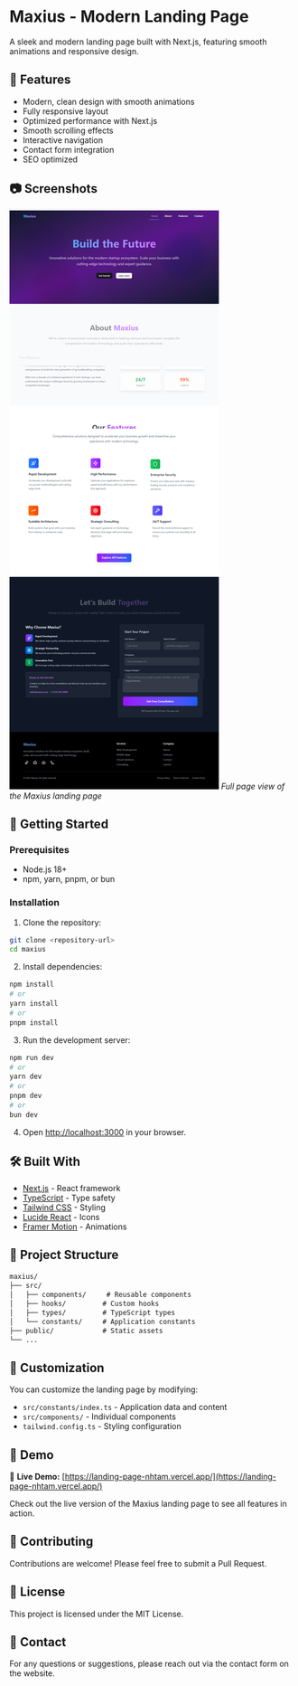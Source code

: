 # Maxius - Modern Landing Page

A sleek and modern landing page built with Next.js, featuring smooth animations and responsive design.

## 🌟 Features

- Modern, clean design with smooth animations
- Fully responsive layout
- Optimized performance with Next.js
- Smooth scrolling effects
- Interactive navigation
- Contact form integration
- SEO optimized

## 📷 Screenshots

![Maxius Landing Page](public/images/screencapture.png)
*Full page view of the Maxius landing page*

## 🚀 Getting Started

### Prerequisites

- Node.js 18+ 
- npm, yarn, pnpm, or bun

### Installation

1. Clone the repository:
```bash
git clone <repository-url>
cd maxius
```

2. Install dependencies:
```bash
npm install
# or
yarn install
# or
pnpm install
```

3. Run the development server:
```bash
npm run dev
# or
yarn dev
# or
pnpm dev
# or
bun dev
```

4. Open [http://localhost:3000](http://localhost:3000) in your browser.

## 🛠️ Built With

- [Next.js](https://nextjs.org/) - React framework
- [TypeScript](https://www.typescriptlang.org/) - Type safety
- [Tailwind CSS](https://tailwindcss.com/) - Styling
- [Lucide React](https://lucide.dev/) - Icons
- [Framer Motion](https://www.framer.com/motion/) - Animations

## 📂 Project Structure

```
maxius/
├── src/
│   ├── components/     # Reusable components
│   ├── hooks/         # Custom hooks
│   ├── types/         # TypeScript types
│   └── constants/     # Application constants
├── public/            # Static assets
└── ...
```

## 🎨 Customization

You can customize the landing page by modifying:

- `src/constants/index.ts` - Application data and content
- `src/components/` - Individual components
- `tailwind.config.ts` - Styling configuration

## 📱 Demo

🔗 **Live Demo:** [https://landing-page-nhtam.vercel.app/](https://landing-page-nhtam.vercel.app/)

Check out the live version of the Maxius landing page to see all features in action.

## 🤝 Contributing

Contributions are welcome! Please feel free to submit a Pull Request.

## 📄 License

This project is licensed under the MIT License.

## 📧 Contact

For any questions or suggestions, please reach out via the contact form on the website.
